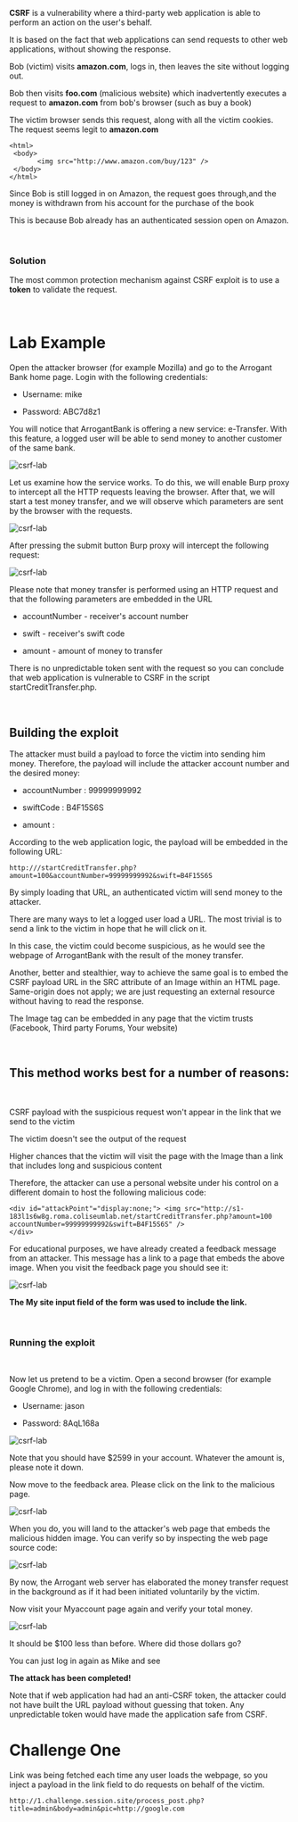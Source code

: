 **CSRF** is a vulnerability where a third-party web application is able to perform an action on the user's behalf.

It is based on the fact that web applications can send requests to other web applications, without showing the response.

Bob (victim) visits **amazon.com**, logs in, then leaves the site without logging out.

Bob then visits **foo.com** (malicious website) which inadvertently executes a request to **amazon.com** from bob's browser (such as buy a book)

The victim browser sends this request, along with all the victim cookies. The request seems legit to **amazon.com**

    <html>
     <body>
           <img src="http://www.amazon.com/buy/123" />
     </body>
    </html>

Since Bob is still logged in on Amazon, the request goes through,and the money is withdrawn from his account for the purchase of the book

This is because Bob already has an authenticated session open on Amazon.

<br/>

### Solution

The most common protection mechanism against CSRF exploit is to use a **token** to validate the request.

<br/>

# Lab Example

Open the attacker browser (for example Mozilla) and go to the Arrogant Bank home page. Login with the following credentials:

- Username: mike

- Password: ABC7d8z1

You will notice that ArrogantBank is offering a new service: e-Transfer. With this feature, a logged user will be able to send money to another customer of the same bank.

![csrf-lab](images/csrf.png)

Let us examine how the service works. To do this, we will enable Burp proxy to intercept all the HTTP requests leaving the browser. After that, we will start a test money transfer, and we will observe which parameters are sent by the browser with the requests.

![csrf-lab](images/csrf2.png)

After pressing the submit button Burp proxy will intercept the following request:

![csrf-lab](images/csrf3.png)

Please note that money transfer is performed using an HTTP request and that the following parameters are embedded in the URL

- accountNumber - receiver's account number

- swift - receiver's swift code

- amount - amount of money to transfer

There is no unpredictable token sent with the request so you can conclude that web application is vulnerable to CSRF in the script startCreditTransfer.php.

<br/>

## Building the exploit
The attacker must build a payload to force the victim into sending him money. Therefore, the payload will include the attacker account number and the desired money:

- accountNumber : 99999999992

- swiftCode : B4F15S6S

- amount :

According to the web application logic, the payload will be embedded in the following URL:

    http:///startCreditTransfer.php?amount=100&accountNumber=99999999992&swift=B4F15S6S

By simply loading that URL, an authenticated victim will send money to the attacker.

There are many ways to let a logged user load a URL. The most trivial is to send a link to the victim in hope that he will click on it.

In this case, the victim could become suspicious, as he would see the webpage of ArrogantBank with the result of the money transfer.

Another, better and stealthier, way to achieve the same goal is to embed the CSRF payload URL in the SRC attribute of an Image within an HTML page. Same-origin does not apply; we are just requesting an external resource without having to read the response.

The Image tag can be embedded in any page that the victim trusts (Facebook, Third party Forums, Your website)

<br/>

## This method works best for a number of reasons:

<br/>

CSRF payload with the suspicious request won't appear in the link that we send to the victim

The victim doesn't see the output of the request

Higher chances that the victim will visit the page with the Image than a link that includes long and suspicious content

Therefore, the attacker can use a personal website under his control on a different domain to host the following malicious code:

    <div id="attackPoint"="display:none;"> <img src="http://s1-183l1s6w8g.roma.coliseumlab.net/startCreditTransfer.php?amount=100 accountNumber=99999999992&swift=B4F15S6S" /> 
    </div>

For educational purposes, we have already created a feedback message from an attacker. This message has a link to a page that embeds the above image. When you visit the feedback page you should see it:

![csrf-lab](images/csrf4.png)

**The My site input field of the form was used to include the link.**

<br/>

### Running the exploit
<br/>

Now let us pretend to be a victim. Open a second browser (for example Google Chrome), and log in with the following credentials:

- Username: jason

- Password: 8AqL168a

![csrf-lab](images/csrf5.png)

Note that you should have $2599 in your account. Whatever the amount is, please note it down.

Now move to the feedback area. Please click on the link to the malicious page.

![csrf-lab](images/csrf6.png)

When you do, you will land to the attacker's web page that embeds the malicious hidden image. You can verify so by inspecting the web page source code:

![csrf-lab](images/csrf7.png)

By now, the Arrogant web server has elaborated the money transfer request in the background as if it had been initiated voluntarily by the victim.

Now visit your Myaccount page again and verify your total money.

![csrf-lab](images/csrf8.png)

It should be $100 less than before. Where did those dollars go?

You can just log in again as Mike and see

**The attack has been completed!**

Note that if web application had had an anti-CSRF token, the attacker could not have built the URL payload without guessing that token. Any unpredictable token would have made the application safe from CSRF.

# Challenge One

Link was being fetched each time any user loads the webpage, so you inject a payload in the link field to do requests on behalf of the victim.

    http://1.challenge.session.site/process_post.php?title=admin&body=admin&pic=http://google.com

